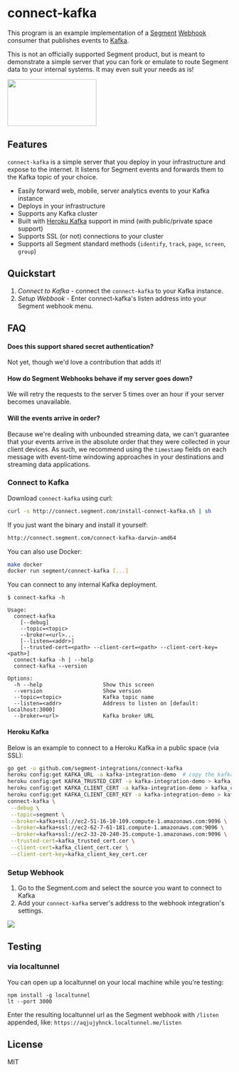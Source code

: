# connect-kafka

This program is an example implementation of a [Segment](https://segment.com/) [Webhook](https://segment.com/docs/integrations/webhooks) consumer that publishes events to [Kafka](http://kafka.apache.org/).

This is not an officially supported Segment product, but is meant to demonstrate a simple server that you can fork or emulate to route Segment data to your internal systems. It may even suit your needs as is! 

<img src="http://hortonworks.com/wp-content/uploads/2016/03/kafka-logo-wide.png" data-canonical-src="http://hortonworks.com/wp-content/uploads/2016/03/kafka-logo-wide.png" width="200" height="105" />

## Features
`connect-kafka` is a simple server that you deploy in your infrastructure and expose to the internet. It listens for Segment events and forwards them to the Kafka topic of your choice.

- Easily forward web, mobile, server analytics events to your Kafka instance
- Deploys in your infrastructure
- Supports any Kafka cluster
- Built with [Heroku Kafka](https://www.heroku.com/kafka) support in mind (with public/private space support)
- Supports SSL (or not) connections to your cluster
- Supports all Segment standard methods (`identify`, `track`, `page`, `screen`, `group`)

## Quickstart

1. *Connect to Kafka* - connect the `connect-kafka` to your Kafka instance.
2. *Setup Webbook* - Enter connect-kafka's listen address into your Segment webhook menu.

## FAQ

#### Does this support shared secret authentication? 

Not yet, though we'd love a contribution that adds it! 

#### How do Segment Webhooks behave if my server goes down?

We will retry the requests to the server 5 times over an hour if your server becomes unavailable.

#### Will the events arrive in order?

Because we're dealing with unbounded streaming data, we can't guarantee that your events arrive in the absolute order that they were collected in your client devices. As such, we recommend using the `timestamp` fields on each message with event-time windowing approaches in your destinations and streaming data applications.

### Connect to Kafka

Download `connect-kafka` using curl:

```bash
curl -s http://connect.segment.com/install-connect-kafka.sh | sh
```

If you just want the binary and install it yourself:

```bash
http://connect.segment.com/connect-kafka-darwin-amd64
```

You can also use Docker:

```bash
make docker
docker run segment/connect-kafka [...]
```

You can connect to any internal Kafka deployment.

```
$ connect-kafka -h

Usage:
  connect-kafka
    [--debug]
    --topic=<topic>
    --broker=<url>...
    [--listen=<addr>]
    [--trusted-cert=<path> --client-cert=<path> --client-cert-key=<path>]
  connect-kafka -h | --help
  connect-kafka --version

Options:
  -h --help                   Show this screen
  --version                   Show version
  --topic=<topic>             Kafka topic name
  --listen=<addr>             Address to listen on [default: localhost:3000]
  --broker=<url>              Kafka broker URL
```

#### Heroku Kafka

Below is an example to connect to a Heroku Kafka in a public space (via SSL):

```bash
go get -u github.com/segment-integrations/connect-kafka
heroku config:get KAFKA_URL -a kafka-integration-demo  # copy the kafka broker urls into command below
heroku config:get KAFKA_TRUSTED_CERT -a kafka-integration-demo > kafka_trusted_cert.cer
heroku config:get KAFKA_CLIENT_CERT -a kafka-integration-demo > kafka_client_cert.cer
heroku config:get KAFKA_CLIENT_CERT_KEY -a kafka-integration-demo > kafka_client_key_cert.cer
connect-kafka \
 --debug \
 --topic=segment \
 --broker=kafka+ssl://ec2-51-16-10-109.compute-1.amazonaws.com:9096 \
 --broker=kafka+ssl://ec2-62-7-61-181.compute-1.amazonaws.com:9096 \
 --broker=kafka+ssl://ec2-33-20-240-35.compute-1.amazonaws.com:9096 \
 --trusted-cert=kafka_trusted_cert.cer \
 --client-cert=kafka_client_cert.cer \
 --client-cert-key=kafka_client_key_cert.cer
 ```

### Setup Webhook

1. Go to the Segment.com and select the source you want to connect to Kafka
2. Add your `connect-kafka` server's address to the webhook integration's settings.

![](http://g.recordit.co/XcyIz2fqJv.gif)


## Testing

### via localtunnel

You can open up a localtunnel on your local machine while you're testing:

```
npm install -g localtunnel
lt --port 3000
```

Enter the resulting localtunnel url as the Segment webhook with `/listen` appended, like: `https://aqjujyhnck.localtunnel.me/listen`

## License

 MIT
